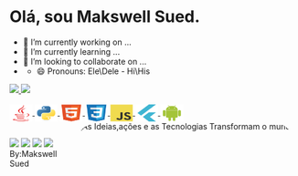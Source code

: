 # Olá, sou Makswell Sued.

- 🔭 I’m currently working on ...
- 🌱 I’m currently learning ...
- 👯 I’m looking to collaborate on ...
- - 😄 Pronouns: Ele\Dele - Hi\His

<div align="left">
  <a href="https://github.com/MakswellSued">
  <img height="180em" src="https://github-readme-stats.vercel.app/api?username=MakswellSued&show_icons=true&theme=dark&include_all_commits=true&count_private=true"/>
  <img height="180em" src="https://github-readme-stats.vercel.app/api/top-langs/?username=MakswellSued&layout=compact&langs_count=7&theme=dark"/>
</div>
<div style="display: inline_block"><br>
 
  <img align="center" alt="Makswell-java" height="30" width="40" src="https://raw.githubusercontent.com/devicons/devicon/master/icons/java/java-plain.svg">
   <img align="center" alt="Makswell-Python" height="30" width="40" src="https://raw.githubusercontent.com/devicons/devicon/master/icons/python/python-original.svg">
  <img align="center" alt="Makswell-HTML" height="30" width="40" src="https://raw.githubusercontent.com/devicons/devicon/master/icons/html5/html5-original.svg">
  <img align="center" alt="Makswell-CSS" height="30" width="40" src="https://raw.githubusercontent.com/devicons/devicon/master/icons/css3/css3-original.svg">
   <img align="center" alt="Makswell-javascript" height="30" width="40" src="https://raw.githubusercontent.com/devicons/devicon/master/icons/javascript/javascript-original.svg">
  <img align="center" alt="Makswell-flutter" height="30" width="40" src="https://raw.githubusercontent.com/devicons/devicon/master/icons/flutter/flutter-plain.svg">
  <img align="center" alt="Makswell-Android" height="30" width="40" src="https://raw.githubusercontent.com/devicons/devicon/master/icons/android/android-plain.svg">
   
  
  <img align="right" alt=" As Ideias,ações e as Tecnologias Transformam o mundo. " height="150" style="border-radius:50px;" src="    ">
</div>

##

<div>
      <a href="https://www.linkedin.com/in/rafaella-ballerini-45875016a" target="_blank"><img src="https://img.shields.io/badge/-LinkedIn-%230077B5?style=for-the-badge&logo=linkedin&logoColor=white" target="_blank"></a> 
   <a href="https://www.youtube.com/channel/UC_-uuuZbY0AAt9CViNzvc-Q" target="_blank"><img src="https://img.shields.io/badge/YouTube-FF0000?style=for-the-badge&logo=youtube&logoColor=white" target="_blank"></a>
  <a href="https://instagram.com/rafaballerini" target="_blank"><img src="https://img.shields.io/badge/-Instagram-%23E4405F?style=for-the-badge&logo=instagram&logoColor=white" target="_blank"></a>
   <a href = "mailto:makswell.sued@hotmail.com"><img src="https://img.shields.io/badge/-Gmail-%23333?style=for-the-badge&logo=gmail&logoColor=white" target="_blank"></a>
 	
 
</div>
       By:Makswell Sued
  <color=black Links mencionados no vídeo:
Repositório do roteiro desse vídeo: https://github.com/rafaballerini/Perf...
Repositório do meu perfil - https://github.com/rafaballerini/rafa...
Guia de markdown - https://docs.pipz.com/central-de-ajud...
Site de emojis - https://emojipedia.org/search/?q=bag
Repositório do Github Stats - https://github.com/anuraghazra/github...
Site de Badges 1 - https://dev.to/envoy_/150-badges-for-...
Fazedor de gifs - https://picrew.me/image_maker/338224>
